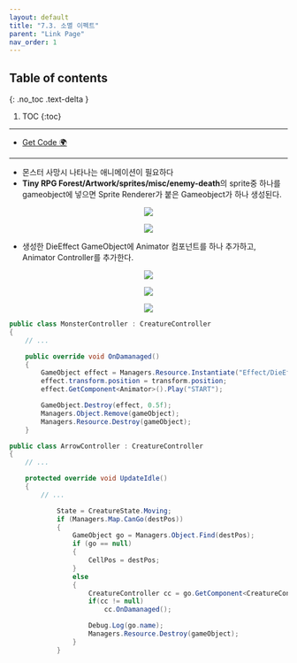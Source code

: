 ```yaml
---
layout: default
title: "7.3. 소멸 이펙트"
parent: "Link Page"
nav_order: 1
---
```


## Table of contents
{: .no_toc .text-delta }

1. TOC
{:toc}

---

* [Get Code 🌍](https://github.com/EasyCoding-7/UnityPortfolio/tree/7.3.Destroy)

---

* 몬스터 사망시 나타나는 애니메이션이 필요하다
* **Tiny RPG Forest/Artwork/sprites/misc/enemy-death**의 sprite중 하나를 gameobject에 넣으면 Sprite Renderer가 붙은 Gameobject가 하나 생성된다.

<p align="center">
  <img src="https://taehyungs-programming-blog.github.io/blog/assets/images/csharp/unity-adv/unity-adv-7-3-1.png"/>
</p>

<p align="center">
  <img src="https://taehyungs-programming-blog.github.io/blog/assets/images/csharp/unity-adv/unity-adv-7-3-2.png"/>
</p>

* 생성한 DieEffect GameObject에 Animator 컴포넌트를 하나 추가하고, Animator Controller를 추가한다.

<p align="center">
  <img src="https://taehyungs-programming-blog.github.io/blog/assets/images/csharp/unity-adv/unity-adv-7-3-3.png"/>
</p>

<p align="center">
  <img src="https://taehyungs-programming-blog.github.io/blog/assets/images/csharp/unity-adv/unity-adv-7-3-4.png"/>
</p>

<p align="center">
  <img src="https://taehyungs-programming-blog.github.io/blog/assets/images/csharp/unity-adv/unity-adv-7-3-5.png"/>
</p>

```csharp
public class MonsterController : CreatureController
{
    // ...

	public override void OnDamanaged()
	{
		GameObject effect = Managers.Resource.Instantiate("Effect/DieEffect");
		effect.transform.position = transform.position;
		effect.GetComponent<Animator>().Play("START");

		GameObject.Destroy(effect, 0.5f);
		Managers.Object.Remove(gameObject);
		Managers.Resource.Destroy(gameObject);
	}
```

```csharp
public class ArrowController : CreatureController
{
    // ...

	protected override void UpdateIdle()
	{
		// ...

			State = CreatureState.Moving;
			if (Managers.Map.CanGo(destPos))
			{
				GameObject go = Managers.Object.Find(destPos);
				if (go == null)
				{
					CellPos = destPos;
				}
				else
                {
					CreatureController cc = go.GetComponent<CreatureController>();
					if(cc != null)
						cc.OnDamanaged();

					Debug.Log(go.name);
					Managers.Resource.Destroy(gameObject);
				}
			}
```